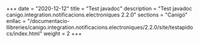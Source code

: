 +++
date        = "2020-12-12"
title       = "Test javadoc"
description = "Test javadoc canigo.integration.notificacions.electroniques 2.2.0"
sections    = "Canigó"
enllac		= "/documentacio-llibreries/canigo.integration.notificacions.electroniques/2.2.0/site/testapidocs/index.html"
weight		= 2
+++

